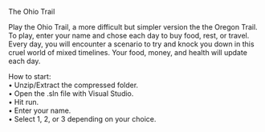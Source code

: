 The Ohio Trail

Play the Ohio Trail, a more difficult but simpler version the the Oregon Trail.
To play, enter your name and chose each day to buy food, rest, or travel.
Every day, you will encounter a scenario to try and knock you down in this cruel world of mixed timelines.
Your food, money, and health will update each day.

How to start:  
•	Unzip/Extract the compressed folder.  
•	Open the .sln file with Visual Studio.  
•	Hit run.  
•	Enter your name.  
•	Select 1, 2, or 3 depending on your choice.  
